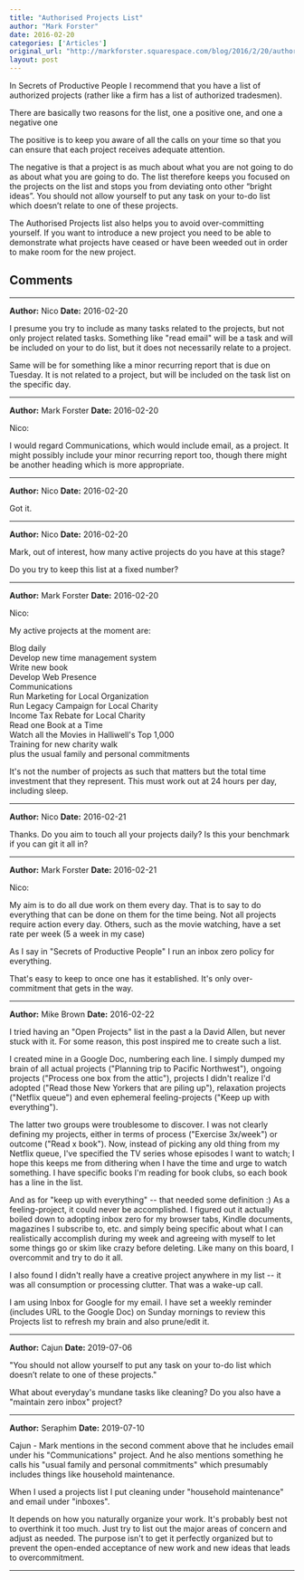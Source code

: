 ```yaml
---
title: "Authorised Projects List"
author: "Mark Forster"
date: 2016-02-20
categories: ['Articles']
original_url: "http://markforster.squarespace.com/blog/2016/2/20/authorised-projects-list.html"
layout: post
---
```


In Secrets of Productive People I recommend  that you have a list of authorized projects (rather like a firm has a  list of authorized tradesmen).

There are basically two reasons for the list, one a positive one, and one a negative one

The positive is to keep you aware of all the calls on your time so that you can ensure that each project receives adequate attention.

The negative is that a project is as much about what you are not going to do as about what you are going to do. The list therefore keeps you focused on the projects on the list and stops you from deviating onto other “bright ideas”. You should not allow yourself to put any task on  your to-do list which doesn’t relate to one of these projects.

The Authorised Projects list also helps you to avoid over-committing yourself. If  you want to introduce a new project you need to be able to demonstrate what projects  have  ceased or have been weeded out in order to make room for the new   project.


## Comments

---

**Author:** Nico
**Date:** 2016-02-20

I presume you try to include as many tasks related to the projects, but not only project related tasks. Something like "read email" will be a task and will be included on your to do list, but it does not necessarily relate to a project.  
  
Same will be for something like a minor recurring report that is due on Tuesday. It is not related to a project, but will be included on the task list on the specific day.

---

**Author:** Mark Forster
**Date:** 2016-02-20

Nico:  
  
I would regard Communications, which would include email, as a project. It might possibly include your minor recurring report too, though there might be another heading which is more appropriate.

---

**Author:** Nico
**Date:** 2016-02-20

Got it.

---

**Author:** Nico
**Date:** 2016-02-20

Mark, out of interest, how many active projects do you have at this stage?  
  
Do you try to keep this list at a fixed number?

---

**Author:** Mark Forster
**Date:** 2016-02-20

Nico:  
  
My active projects at the moment are:  
  
Blog daily  
Develop new time management system  
Write new book  
Develop Web Presence  
Communications  
Run Marketing for Local Organization  
Run Legacy Campaign for Local Charity  
Income Tax Rebate for Local Charity  
Read one Book at a Time  
Watch all the Movies in Halliwell's Top 1,000  
Training for new charity walk  
plus the usual family and personal commitments  
  
It's not the number of projects as such that matters but the total time investment that they represent. This must work out at 24 hours per day, including sleep.

---

**Author:** Nico
**Date:** 2016-02-21

Thanks. Do you aim to touch all your projects daily? Is this your benchmark if you can git it all in?

---

**Author:** Mark Forster
**Date:** 2016-02-21

Nico:  
  
My aim is to do all due work on them every day. That is to say to do everything that can be done on them for the time being. Not all projects require action every day. Others, such as the movie watching, have a set rate per week (5 a week in my case)  
  
As I say in "Secrets of Productive People" I run an inbox zero policy for everything.  
  
That's easy to keep to once one has it established. It's only over-commitment that gets in the way.

---

**Author:** Mike Brown
**Date:** 2016-02-22

I tried having an "Open Projects" list in the past a la David Allen, but never stuck with it. For some reason, this post inspired me to create such a list.  
  
I created mine in a Google Doc, numbering each line. I simply dumped my brain of all actual projects ("Planning trip to Pacific Northwest"), ongoing projects ("Process one box from the attic"), projects I didn't realize I'd adopted ("Read those New Yorkers that are piling up"), relaxation projects ("Netflix queue") and even ephemeral feeling-projects ("Keep up with everything").   
  
The latter two groups were troublesome to discover. I was not clearly defining my projects, either in terms of process ("Exercise 3x/week") or outcome ("Read x book"). Now, instead of picking any old thing from my Netflix queue, I've specified the TV series whose episodes I want to watch; I hope this keeps me from dithering when I have the time and urge to watch something. I have specific books I'm reading for book clubs, so each book has a line in the list.   
  
And as for "keep up with everything" -- that needed some definition :) As a feeling-project, it could never be accomplished. I figured out it actually boiled down to adopting inbox zero for my browser tabs, Kindle documents, magazines I subscribe to, etc. and simply being specific about what I can realistically accomplish during my week and agreeing with myself to let some things go or skim like crazy before deleting. Like many on this board, I overcommit and try to do it all.  
  
I also found I didn't really have a creative project anywhere in my list -- it was all consumption or processing clutter. That was a wake-up call.   
  
I am using Inbox for Google for my email. I have set a weekly reminder (includes URL to the Google Doc) on Sunday mornings to review this Projects list to refresh my brain and also prune/edit it.

---

**Author:** Cajun
**Date:** 2019-07-06

"You should not allow yourself to put any task on your to-do list which doesn’t relate to one of these projects."   
  
What about everyday's mundane tasks like cleaning? Do you also have a "maintain zero inbox" project?

---

**Author:** Seraphim
**Date:** 2019-07-10

Cajun - Mark mentions in the second comment above that he includes email under his "Communications" project. And he also mentions something he calls his "usual family and personal commitments" which presumably includes things like household maintenance.  
  
When I used a projects list I put cleaning under "household maintenance" and email under "inboxes".   
  
It depends on how you naturally organize your work. It's probably best not to overthink it too much. Just try to list out the major areas of concern and adjust as needed. The purpose isn't to get it perfectly organized but to prevent the open-ended acceptance of new work and new ideas that leads to overcommitment.

---
